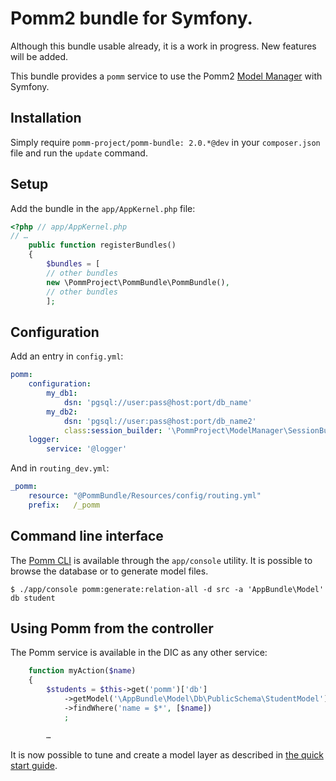 # Pomm2 bundle for Symfony.

Although this bundle usable already, it is a work in progress. New features will be added.

This bundle provides a `pomm` service to use the Pomm2 [Model Manager](https://github.com/pomm-project/ModelManager) with Symfony.

## Installation

Simply require `pomm-project/pomm-bundle: 2.0.*@dev` in your `composer.json` file and run the `update` command.

## Setup

Add the bundle in the `app/AppKernel.php` file:

```php
<?php // app/AppKernel.php
// …
    public function registerBundles()
    {
        $bundles = [
        // other bundles
        new \PommProject\PommBundle\PommBundle(),
        // other bundles
        ];
```
## Configuration

Add an entry in `config.yml`:

```yml
pomm:
    configuration:
        my_db1:
            dsn: 'pgsql://user:pass@host:port/db_name'
        my_db2:
            dsn: 'pgsql://user:pass@host:port/db_name2'
            class:session_builder: '\PommProject\ModelManager\SessionBuilder'
    logger:
        service: '@logger'
```

And in `routing_dev.yml`:

```yml
_pomm:
    resource: "@PommBundle/Resources/config/routing.yml"
    prefix:   /_pomm
```

## Command line interface

The [Pomm CLI](https://github.com/pomm-project/Cli) is available through the `app/console` utility. It is possible to browse the database or to generate model files. 

```
$ ./app/console pomm:generate:relation-all -d src -a 'AppBundle\Model' db student
```

## Using Pomm from the controller

The Pomm service is available in the DIC as any other service:

```php
    function myAction($name)
    {
        $students = $this->get('pomm')['db']
            ->getModel('\AppBundle\Model\Db\PublicSchema\StudentModel')
            ->findWhere('name = $*', [$name])
            ;

        …
```

It is now possible to tune and create a model layer as described in [the quick start guide](http://pomm-project.org/documentation/sandbox2). 

